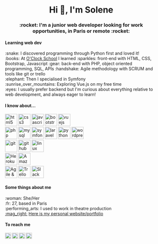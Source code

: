 
<h1 align="center">Hi 👋, I'm Solene</h1>
<h3 align="center">:rocket: I'm a junior web developer looking for work opportunities, in Paris or remote :rocket:</h3>

<h4 align="left">Learning web dev</h4>
<p align="left">
  :snake: I discovered programming through Python first and loved it!
  <br>
  :books: At <a href="https://oclock.io/" target="blank">O'Clock School</a> I learned :sparkles: front-end with HTML, CSS, Bootstrap, Javascript :gear: back-end with PHP, object oriented programming, SQL, APIs :handshake: Agile methodology with SCRUM and tools like git or trello
  <br>
  :elephant: Then I specialised in Symfony
  <br>
  :sunrise_over_mountains: Exploring Vue.js on my free time
  <br>
  :eyes: I usually prefer backend but I'm curious about everything relative to web development, and always eager to learn!
</p>

<h4 align="left">I know about...</h4>
<p align="left">
  <img src="https://devicons.github.io/devicon/devicon.git/icons/html5/html5-original-wordmark.svg" alt="html5" width="40" height="40"/>
  <img src="https://devicons.github.io/devicon/devicon.git/icons/css3/css3-original-wordmark.svg" alt="css3" width="40" height="40"/>
  <img src="https://devicons.github.io/devicon/devicon.git/icons/javascript/javascript-original.svg" alt="javascript" width="40" height="40"/>
  <img src="https://upload.wikimedia.org/wikipedia/commons/b/b2/Bootstrap_logo.svg" alt="bootstrap" width="40" height="40"/>
  <img src="https://devicons.github.io/devicon/devicon.git/icons/vuejs/vuejs-original-wordmark.svg" alt="vuejs" width="40" height="40"/>
  <br>
  <img src="https://devicons.github.io/devicon/devicon.git/icons/php/php-original.svg" alt="php" width="40" height="40"/>
  <img src="https://devicons.github.io/devicon/devicon.git/icons/mysql/mysql-original-wordmark.svg" alt="mysql" width="40" height="40"/>
  <img src="https://symfony.com/logos/symfony_black_03.svg" alt="symfony" width="40" height="40"/>
  <img src="https://devicons.github.io/devicon/devicon.git/icons/laravel/laravel-plain-wordmark.svg" alt="laravel" width="40" height="40"/>
  <img src="https://devicons.github.io/devicon/devicon.git/icons/python/python-original-wordmark.svg" alt="python" width="40" height="40"/>
  <img src="https://upload.wikimedia.org/wikipedia/commons/0/09/Wordpress-Logo.svg" alt="wordpress" width="40" height="40"/>
  <br>
  <img src="https://image.flaticon.com/icons/svg/2111/2111420.svg" alt="git" width="40" height="40"/>
  <img src="https://image.flaticon.com/icons/svg/2111/2111432.svg" alt="github" width="40" height="40"/>
  <img src="https://image.flaticon.com/icons/svg/518/518713.svg" alt="linux environment" width="40" height="40"/>
  <br>
  <img src="https://image.flaticon.com/icons/svg/873/873120.svg" alt="Heroku" width="40" height="40"/>
  <img src="https://upload.wikimedia.org/wikipedia/commons/thumb/9/93/Amazon_Web_Services_Logo.svg/1024px-Amazon_Web_Services_Logo.svg.png" alt="Amazon Web Services" width="40"/>
  <br>
  <img src="https://image.flaticon.com/icons/svg/2620/2620481.svg" alt="Agile & SCRUM" width="40" height="40"/>
  <img src="https://image.flaticon.com/icons/svg/2111/2111656.svg" alt="Trello" width="40" height="40"/>
  <img src="https://image.flaticon.com/icons/svg/2111/2111615.svg" alt="Slack" width="40" height="40"/>
  
</p>

<h4 align="left">Some things about me</h4>
<p align="left">
  :woman: She/Her
  <br>
  :fr: 27, based in Paris
  <br>
  :performing_arts: I used to work in theatre production
  <br>
  <a href="https://solenelivran.github.io/" target="blank">:mag_right:</a> <a href="https://solenelivran.github.io/" target="blank">Here is my personal website/portfolio</a>
</p>

<h4 align="left">To reach me</h4>
<a href="mailto:s.livran@gmail.com" target="_blank">
  <img align="left" src="https://image.flaticon.com/icons/svg/732/732200.svg" alt="s.livran@gmail.com" height="20" width="20" />
</a>
<a href="https://www.linkedin.com/in/solenelivran/" target="_blank">
  <img align="left" src="https://image.flaticon.com/icons/svg/174/174857.svg" alt="https://www.linkedin.com/in/solenelivran/" height="20" width="20" />
</a>
<a href="https://twitter.com/lily_solene" target="_blank">
  <img align="left" src="https://image.flaticon.com/icons/svg/733/733579.svg" alt="twitter @lily_solene" height="20" width="20" />
</a>
<a href="https://www.instagram.com/solene_code/" target="_blank">
  <img align="left" src="https://image.flaticon.com/icons/svg/2111/2111463.svg" alt="instagram @solene_code" height="20" width="20" />
</a>
